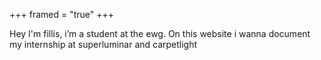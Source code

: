+++
framed = "true"
+++

Hey I'm fillis, i’m a student at the ewg. On this website i wanna document my internship at superluminar and carpetlight
